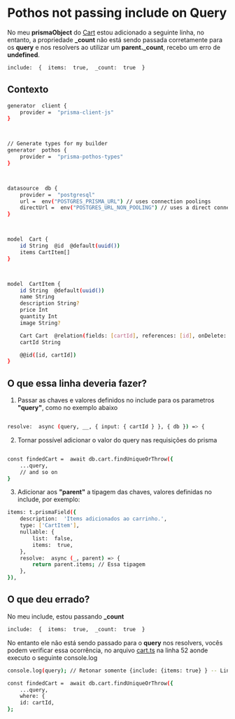 # Pothos not passing include on Query

No meu <strong>prismaObject</strong> do [Cart](./src/app/api/graphql/types/cart.ts) estou adicionado a seguinte linha, no entanto, a propriedade <strong>\_count</strong> não está sendo passada corretamente para os <strong>query</strong> e nos resolvers ao utilizar um <strong>parent.\_count</strong>, recebo um erro de <strong>undefined</strong>.

```bash
include:  {  items:  true,  _count:  true  }
```

## Contexto

```bash
generator  client {
	provider =  "prisma-client-js"
}



// Generate types for my builder
generator  pothos {
	provider =  "prisma-pothos-types"
}



datasource  db {
	provider =  "postgresql"
	url =  env("POSTGRES_PRISMA_URL") // uses connection poolings
	directUrl =  env("POSTGRES_URL_NON_POOLING") // uses a direct connection
}



model  Cart {
	id String  @id  @default(uuid())
	items CartItem[]
}



model  CartItem {
	id String  @default(uuid())
	name String
	description String?
	price Int
	quantity Int
	image String?

	Cart Cart  @relation(fields: [cartId], references: [id], onDelete: Cascade)
	cartId String

	@@id([id, cartId])
}
```

## O que essa linha deveria fazer?

1.  Passar as chaves e valores definidos no include para os parametros <strong>"query"</strong>, como no exemplo abaixo

```bash

resolve:  async (query, __, { input: { cartId } }, { db }) => {

```

2. Tornar possível adicionar o valor do query nas requisições do prisma

```bash

const findedCart =  await db.cart.findUniqueOrThrow({
	...query,
	// and so on
}

```

3. Adicionar aos <strong>"parent"</strong> a tipagem das chaves, valores definidas no include, por exemplo:

```bash
items: t.prismaField({
	description:  'Items adicionados ao carrinho.',
	type: ['CartItem'],
	nullable: {
		list:  false,
		items:  true,
	},
	resolve:  async (_, parent) => {
		return parent.items; // Essa tipagem
	},
}),
```

## O que deu errado?

No meu include, estou passando <strong>\_count</strong>

```bash
include:  {  items:  true,  _count:  true  }
```

No entanto ele não está sendo passado para o <strong>query</strong> nos resolvers, vocês podem verificar essa ocorrência, no arquivo [cart.ts](./src/app/api/graphql/types/cart.ts) na linha 52 aonde executo o seguinte console.log

```bash
console.log(query); // Retonar somente {include: {items: true} } -- Linha 52

const findedCart =  await db.cart.findUniqueOrThrow({
	...query,
	where: {
	id: cartId,
};
```
